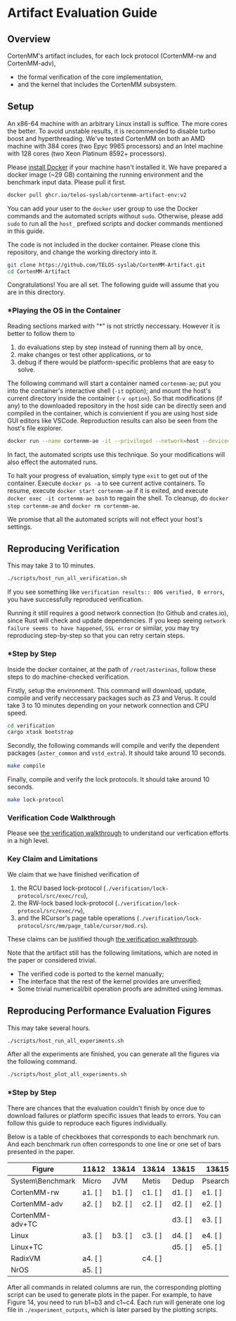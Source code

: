 # Artifact Evaluation Guide

## Overview

CortenMM's artifact includes, for each lock protocol (CortenMM-rw and CortenMM-adv),
 - the formal verification of the core implementation,
 - and the kernel that includes the CortenMM subsystem.

## Setup

An x86-64 machine with an arbitrary Linux install is suffice. The more cores the better. To avoid unstable results, it is recommended to disable turbo boost and hyperthreading. We've tested CortenMM on both an AMD machine with 384 cores (two Epyc 9965 processors) and an Intel machine with 128 cores (two Xeon Platinum 8592+ processors).

Please [install Docker](https://docs.docker.com/engine/install/) if your machine hasn't installed it. We have prepared a docker image (~29 GB) containing the running environment and the benchmark input data. Please pull it first.

```bash
docker pull ghcr.io/telos-syslab/cortenmm-artifact-env:v2
```

You can add your user to the `docker` user group to use the Docker commands and the automated scripts without `sudo`. Otherwise, please add `sudo` to run all the `host_` prefixed scripts and docker commands mentioned in this guide.

The code is not included in the docker container. Please clone this repository, and change the working directory into it.

```bash
git clone https://github.com/TELOS-syslab/CortenMM-Artifact.git
cd CortenMM-Artifact
```

Congratulations! You are all set. The following guide will assume that you are in this directory.

### *Playing the OS in the Container

Reading sections marked with "*" is not strictly neccessary. However it is better to follow them to

 1. do evaluations step by step instead of running them all by once,
 2. make changes or test other applications, or to
 3. debug if there would be platform-specific problems that are easy to solve.

The following command will start a container named `cortenmm-ae`; put you into the container's interactive shell (`-it` option); and mount the host's current directory inside the container (`-v option`). So that modifications (if any) to the downloaded repository in the host side can be directly seen and compiled in the container, which is convienient if you are using host side GUI editors like VSCode. Reproduction results can also be seen from the host's file explorer.

```bash
docker run --name cortenmm-ae -it --privileged --network=host --device=/dev/kvm -v $(pwd):/root/asterinas ghcr.io/telos-syslab/cortenmm-artifact-env:v2
```

In fact, the automated scripts use this technique. So your modifications will also effect the automated runs.

To halt your progress of evaluation, simply type `exit` to get out of the container. Execute `docker ps -a` to see current active containers. To resume, execute `docker start cortenmm-ae` if it is exited, and execute `docker exec -it cortenmm-ae bash` to regain the shell. To cleanup, do `docker stop cortenmm-ae` and `docker rm cortenmm-ae`.

We promise that all the automated scripts will not effect your host's settings.

## Reproducing Verification

This may take 3 to 10 minutes.

```bash
./scripts/host_run_all_verification.sh
```

If you see something like `verification results:: 806 verified, 0 errors`, you have successfully reproduced verification.

Running it still requires a good network connection (to Github and crates.io), since Rust will check and update dependencies. If you keep seeing `network failure seems to have happened`, `SSL error` or similar, you may try reproducing step-by-step so that you can retry certain steps.

### *Step by Step

Inside the docker container, at the path of `/root/asterinas`, follow these steps to do machine-checked verification.

Firstly, setup the environment. This command will download, update, compile and verify neccessary packages such as Z3 and Verus. It could take 3 to 10 minutes depending on your network connection and CPU speed.

```bash
cd verification
cargo xtask bootstrap
```

Secondly, the following commands will compile and verify the dependent packages (`aster_common` and `vstd_extra`). It should take around 10 seconds. 

```bash
make compile
```

Finally, compile and verify the lock protocols. It should take around 10 seconds.

```bash
make lock-protocol
```

### Verification Code Walkthrough

Please see [the verification walkthrough](./VERIFICATION_WALKTHROUGH.md) to understand our verfication efforts in a high level.

### Key Claim and Limitations

We claim that we have finished verification of

 1. the RCU based lock-protocol (`./verification/lock-protocol/src/exec/rcu`),
 2. the RW-lock based lock-protocol (`./verification/lock-protocol/src/exec/rw`),
 3. and the RCursor's page table operations (`./verification/lock-protocol/src/mm/page_table/cursor/mod.rs`).

These claims can be justified though [the verification walkthrough](./VERIFICATION_WALKTHROUGH.md).

Note that the artifact still has the following limitations, which are noted in the paper or considered trivial.

 - The verified code is ported to the kernel manually;
 - The interface that the rest of the kernel provides are unverified;
 - Some trivial numerical/bit operation proofs are admitted using lemmas.

## Reproducing Performance Evaluation Figures

This may take several hours.

```bash
./scripts/host_run_all_experiments.sh
```

After all the experiments are finished, you can generate all the figures via the following command.

```bash
./scripts/host_plot_all_experiments.sh
```

### *Step by Step

There are chances that the evaluation couldn't finish by once due to download failures or platform specific issues that leads to errors. You can follow this guide to reproduce each figures individually.

Below is a table of checkboxes that corresponds to each benchmark run. And each benchmark run often corresponds to one line or one set of bars presented in the paper.

| Figure           | 11&12   | 13&14   | 13&14   | 13&15   | 13&15    | 13&17   |
| ---------------- | ------- | ------- | ------- | ------- | -------- | ------- |
| System\Benchmark | Micro   | JVM     | Metis   | Dedup   | Psearchy | PARSEC  |
| CortenMM-rw      | a1. [ ] | b1. [ ] | c1. [ ] | d1. [ ] | e1. [ ]  | f1. [ ] |
| CortenMM-adv     | a2. [ ] | b2. [ ] | c2. [ ] | d2. [ ] | e2. [ ]  | f2. [ ] |
| CortenMM-adv+TC  |         |         |         | d3. [ ] | e3. [ ]  |         |
| Linux            | a3. [ ] | b3. [ ] | c3. [ ] | d4. [ ] | e4. [ ]  | f3. [ ] |
| Linux+TC         |         |         |         | d5. [ ] | e5. [ ]  |         |
| RadixVM          | a4. [ ] |         | c4. [ ] |         |          |         |
| NrOS             | a5. [ ] |         |         |         |          |         |

After all commands in related columns are run, the corresponding plotting script can be used to generate plots in the paper. For example, to have Figure 14, you need to run b1~b3 and c1~c4. Each run will generate one log file in `./experiment_outputs`, which is later parsed by the plotting scripts.

